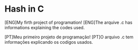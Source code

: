 # Hash in C
 [ENG]My firth project of programation! 
 [ENG]The arquive .c has informations explaining the codes used.

 [PT]Meu primeiro projeto de programação!
 [PT]O arquivo .c tem informações explicando os codigos usados.
 
 
